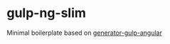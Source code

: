 # gulp-ng-slim

Minimal boilerplate based on [generator-gulp-angular](https://github.com/Swiip/generator-gulp-angular)
